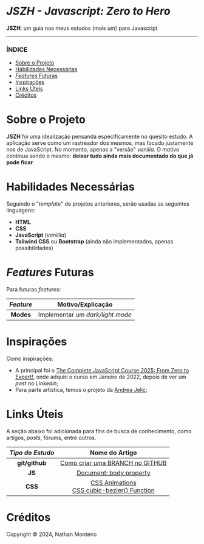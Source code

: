 # *JSZH - Javascript: Zero to Hero*
**JSZH**: um guia nos meus estudos (mais um) para Javascript

---

### ÍNDICE

* [Sobre o Projeto](#about)
* [Habilidades Necessárias](#abilities)
* [*Features* Futuras](#fut-feats)
* [Inspirações](#inspirations)
* [Links Úteis](#links)
* [Créditos](#credits)


<h1 id="about">Sobre o Projeto</h1>

**JSZH** foi uma idealização pensanda especificamente no quesito estudo. A aplicação serve como um rastreador dos mesmos, mas focado justamente nos de JavaScript. No momento, apenas a "versão" _vanilia_. O motivo continua sendo o mesmo: **deixar tudo ainda mais documentado do que já pode ficar**.


<h1 id="abilities"> Habilidades Necessárias </h1>

Seguindo o "*template*" de projetos anteriores, serão usadas as seguintes linguagens:

- **HTML**
- **CSS**
- **JavaScript** (*vanillia*)
- **Tailwind CSS** ou **Bootstrap** (ainda não implementados, apenas possibilidades)


<!--
<h1 id="fut-corr"> Correções Futuras </h1>

Para futuras correções:

Correção | Motivo
:---------: | :------:
**Modals** | O conteúdo adicionado diariamente **não** está sendo mostrado na tela. Procurar o _bug_ depois
**Explorar** | O botão inicial que facilita a exploração do usurário na aplicação, ao clicar, está sendo direcionado para o _footer_. Procurar o porquê disso
-->

<h1 id="fut-feats"> <em>Features</em> Futuras </h1>

Para futuras <em>features</em>:

*Feature* | Motivo/Explicação
:---------: | :------:
**Modes** | Implementar um _dark/light mode_


<h1 id="inspirations"> Inspirações </h1>

Como inspirações:
- A principal foi o <a href="https://www.udemy.com/course/the-complete-javascript-course/?couponCode=ST22MT240325G3">The Complete JavaScript Course 2025: From Zero to Expert!</a>, onde adquiri o curso em Janeiro de 2022, depois de ver um _post_ no _Linkedin_;
- Para parte artística, temos o projeto da <a href="https://dribbble.com/shots/21648496-Furniture-E-commerce-Exploration">Andrea Jelić</a>;

<h1 id="links"> Links Úteis </h1>

A seção abaixo foi adicionada para fins de busca de conhecimento, como artigos, _posts_, fórums, entre outros.

*Tipo do Estudo* | Nome do Artigo
:---------: | :------:
**git/github** | <a href="https://www.youtube.com/watch?v=AszRq5xcl0Q&t=8s">Como criar uma BRANCH no GITHUB | Tutorial completo</a>
**JS** | <a href="https://developer.mozilla.org/en-US/docs/Web/API/Document/body">Document: body property</a>
**CSS** | <a href="https://www.w3schools.com/css/css3_animations.asp">CSS Animations</a> <br> <a href="https://www.w3schools.com/CSSref/func_cubic-bezier.php">CSS cubic-bezier() Function</a>

<h1 id="credits"> Créditos </h1>

Copyright © 2024, Nathan Monteiro
